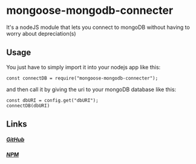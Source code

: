 # mongoose-mongodb-connecter
It's a nodeJS module that lets you connect to mongoDB without having to worry about depreciation(s)
## Usage

You just have to simply import it into your nodejs app like this:

```
const connectDB = require("mongoose-mongodb-connecter");
```
and then call it by giving the uri to your mongoDB database like this:

```
const dbURI = config.get("dbURI");
connectDB(dbURI)

```
## Links
##### [GitHub]("https://github.com/TheHamsterDog/mongoose-mongodb-connecter")
##### [NPM]("https://www.npmjs.com/package/mongoose-mongodb-connecter")
